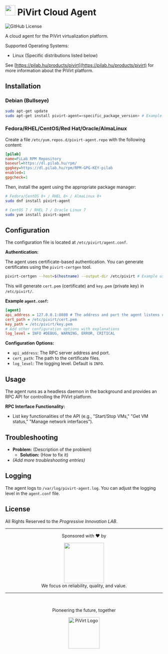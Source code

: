 # <img src="https://pilab.hu/favicon.png" height="32" width="32"/>  PiVirt Cloud Agent


![GitHub License](https://img.shields.io/github/license/pilab-cloud/pivirt-agent)

A cloud agent for the PiVirt virtualization platform.

Supported Operating Systems:
- Linux (Specific distributions listed below)

See [https://pilab.hu/products/pivirt](https://pilab.hu/products/pivirt) for more information about the PiVirt platform.

## Installation

### Debian (Bullseye)

```bash
sudo apt-get update
sudo apt-get install pivirt-agent=<specific_package_version> # Example: pivirt-agent=1.2.3-1
```

### Fedora/RHEL/CentOS/Red Hat/Oracle/AlmaLinux

Create a file `/etc/yum.repos.d/pivirt-agent.repo` with the following content:

```ini
[pilab]
name=PiLab RPM Repository
baseurl=https://dl.pilab.hu/rpm/
gpgkey=https://dl.pilab.hu/rpm/RPM-GPG-KEY-pilab
enabled=1
gpgcheck=1
```

Then, install the agent using the appropriate package manager:

```bash
# Fedora/CentOS 8+ / RHEL 8+ / AlmaLinux 8+
sudo dnf install pivirt-agent

# CentOS 7 / RHEL 7 / Oracle Linux 7
sudo yum install pivirt-agent
```

## Configuration

The configuration file is located at `/etc/pivirt/agent.conf`.

**Authentication:**

The agent uses certificate-based authentication. You can generate certificates using the `pivirt-certgen` tool.

```bash
pivirt-certgen --host=$(hostname) --output-dir /etc/pivirt # Example usage, add other options if needed
```

This will generate `cert.pem` (certificate) and `key.pem` (private key) in `/etc/pivirt/`.

**Example `agent.conf`:**

```ini
[agent]
api_address = 127.0.0.1:8080 # The address and port the agent listens on
cert_path = /etc/pivirt/cert.pem
key_path = /etc/pivirt/key.pem
# Add other configuration options with explanations
log_level = INFO #DEBUG, WARNING, ERROR, CRITICAL
```

**Configuration Options:**

*   `api_address`: The RPC server address and port.
*   `cert_path`: The path to the certificate files.
*   `log_level`: The logging level. Default is `INFO`.

## Usage

The agent runs as a headless daemon in the background and provides an RPC API for controlling the PiVirt platform.

**RPC Interface Functionality:**

*   List key functionalities of the API (e.g., "Start/Stop VMs," "Get VM status," "Manage network interfaces").

## Troubleshooting

*   **Problem:** (Description of the problem)
    *   **Solution:** (How to fix it)
*   *(Add more troubleshooting entries)*

## Logging

The agent logs to `/var/log/pivirt-agent.log`. You can adjust the logging level in the `agent.conf` file.

## License

All Rights Reserved to the _Progressive Innovation LAB_.

---

<p align="center">
Sponsored with ❤️ by
</p>
<p align="center">
    <a href="https://newpush.com" target="_blank">
    <img src="https://www.newpush.com/images/np_logo_blue_SVG.svg" width="128"/>
    </a><br>
    We focus on reliability, quality, and value.
</p>

---

<p style="padding-top: 2rem;" align="center">
Pioneering the future, together</p>

<p align="center">
<img src="https://pilab.hu/images/pi-logo-header.svg" alt="PiVirt Logo" width="100"></p>